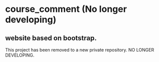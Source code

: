# course_comment (No longer developing)
## website based on bootstrap.
  
  This project has been removed to a new private repository. NO LONGER DEVELOPING.

